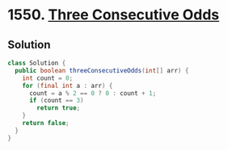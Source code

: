 # 1550. [Three Consecutive Odds](https://leetcode.com/problems/three-consecutive-odds/description/?envType=daily-question&envId=2025-05-11)

## Solution

```java
class Solution {
  public boolean threeConsecutiveOdds(int[] arr) {
    int count = 0;
    for (final int a : arr) {
      count = a % 2 == 0 ? 0 : count + 1;
      if (count == 3)
        return true;
    }
    return false;
  }
}
```

